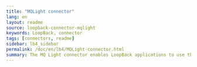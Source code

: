 ```yaml
---
title: "MQLight connector"
lang: en
layout: readme
source: loopback-connector-mqlight
keywords: LoopBack, connector
tags: [connectors, readme]
sidebar: lb4_sidebar
permalink: /doc/en/lb4/MQLight-connector.html
summary: The MQ Light connector enables LoopBack applications to use the MQ Light messaging API.
---
```

